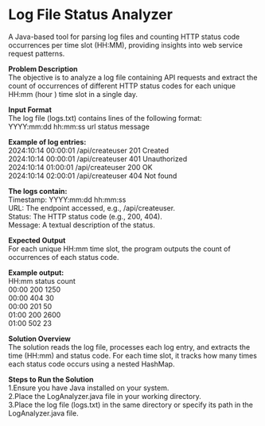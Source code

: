 # Log File Status Analyzer
A Java-based tool for parsing log files and counting HTTP status code occurrences per time slot (HH:MM), providing insights into web service request patterns.

**Problem Description**<br/>
The objective is to analyze a log file containing API requests and extract the count of occurrences of different HTTP status codes for each unique HH:mm (hour
) time slot in a single day.

**Input Format**<br/>
The log file (logs.txt) contains lines of the following format:<br/>
YYYY:mm:dd hh:mm:ss url status message

**Example of log entries:**<br/>
2024:10:14 00:00:01 /api/createuser 201 Created<br/>
2024:10:14 00:00:01 /api/createuser 401 Unauthorized<br/>
2024:10:14 01:00:01 /api/createuser 200 OK<br/>
2024:10:14 02:00:01 /api/createuser 404 Not found<br/>

**The logs contain:**<br/>
Timestamp: YYYY:mm:dd hh:mm:ss<br/>
URL: The endpoint accessed, e.g., /api/createuser.<br/>
Status: The HTTP status code (e.g., 200, 404).<br/>
Message: A textual description of the status.<br/>

**Expected Output**<br/>
For each unique HH:mm time slot, the program outputs the count of occurrences of each status code.

**Example output:**<br/>
HH:mm status count<br/>
00:00 200 1250<br/>
00:00 404 30<br/>
00:00 201 50<br/>
01:00 200 2600<br/>
01:00 502 23<br/>

**Solution Overview**<br/>
The solution reads the log file, processes each log entry, and extracts the time (HH:mm) and status code. For each time slot, it tracks how many times each status code occurs using a nested HashMap.<br/>

**Steps to Run the Solution**<br/>
1.Ensure you have Java installed on your system.<br/>
2.Place the LogAnalyzer.java file in your working directory.<br/>
3.Place the log file (logs.txt) in the same directory or specify its path in the LogAnalyzer.java file.<br/>






